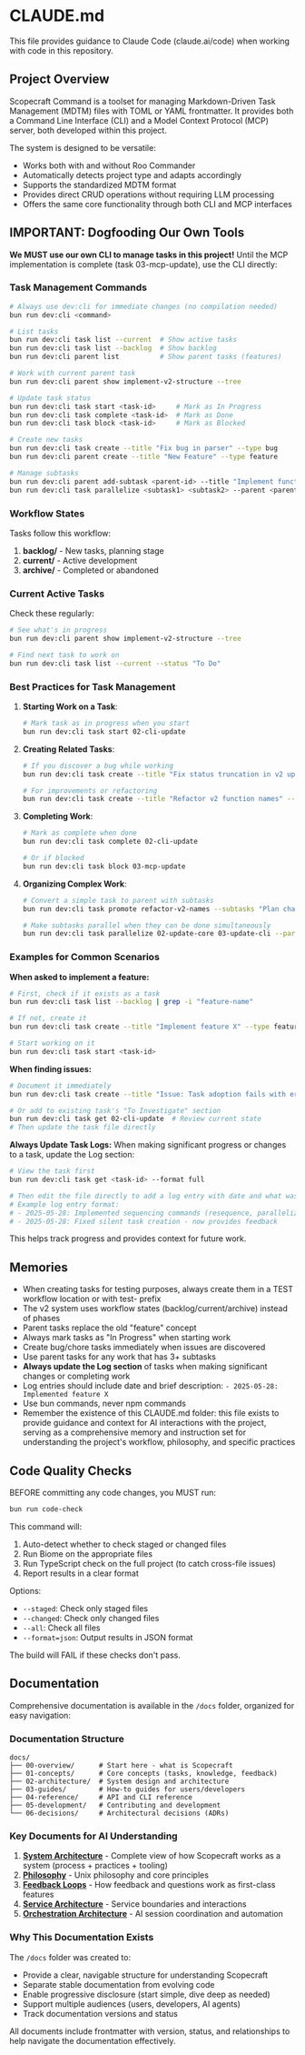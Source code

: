 # CLAUDE.md

This file provides guidance to Claude Code (claude.ai/code) when working with code in this repository.

## Project Overview

Scopecraft Command is a toolset for managing Markdown-Driven Task Management (MDTM) files with TOML or YAML frontmatter. It provides both a Command Line Interface (CLI) and a Model Context Protocol (MCP) server, both developed within this project.

The system is designed to be versatile:
- Works both with and without Roo Commander
- Automatically detects project type and adapts accordingly
- Supports the standardized MDTM format
- Provides direct CRUD operations without requiring LLM processing
- Offers the same core functionality through both CLI and MCP interfaces

## IMPORTANT: Dogfooding Our Own Tools

**We MUST use our own CLI to manage tasks in this project!** Until the MCP implementation is complete (task 03-mcp-update), use the CLI directly:

### Task Management Commands

```bash
# Always use dev:cli for immediate changes (no compilation needed)
bun run dev:cli <command>

# List tasks
bun run dev:cli task list --current  # Show active tasks
bun run dev:cli task list --backlog  # Show backlog
bun run dev:cli parent list          # Show parent tasks (features)

# Work with current parent task
bun run dev:cli parent show implement-v2-structure --tree

# Update task status
bun run dev:cli task start <task-id>     # Mark as In Progress
bun run dev:cli task complete <task-id>  # Mark as Done
bun run dev:cli task block <task-id>     # Mark as Blocked

# Create new tasks
bun run dev:cli task create --title "Fix bug in parser" --type bug
bun run dev:cli parent create --title "New Feature" --type feature

# Manage subtasks
bun run dev:cli parent add-subtask <parent-id> --title "Implement function"
bun run dev:cli task parallelize <subtask1> <subtask2> --parent <parent-id>
```

### Workflow States

Tasks follow this workflow:
1. **backlog/** - New tasks, planning stage
2. **current/** - Active development
3. **archive/** - Completed or abandoned

### Current Active Tasks

Check these regularly:
```bash
# See what's in progress
bun run dev:cli parent show implement-v2-structure --tree

# Find next task to work on
bun run dev:cli task list --current --status "To Do"
```

### Best Practices for Task Management

1. **Starting Work on a Task**:
   ```bash
   # Mark task as in progress when you start
   bun run dev:cli task start 02-cli-update
   ```

2. **Creating Related Tasks**:
   ```bash
   # If you discover a bug while working
   bun run dev:cli task create --title "Fix status truncation in v2 update" --type bug
   
   # For improvements or refactoring
   bun run dev:cli task create --title "Refactor v2 function names" --type chore
   ```

3. **Completing Work**:
   ```bash
   # Mark as complete when done
   bun run dev:cli task complete 02-cli-update
   
   # Or if blocked
   bun run dev:cli task block 03-mcp-update
   ```

4. **Organizing Complex Work**:
   ```bash
   # Convert a simple task to parent with subtasks
   bun run dev:cli task promote refactor-v2-names --subtasks "Plan changes,Update core,Update CLI,Test"
   
   # Make subtasks parallel when they can be done simultaneously
   bun run dev:cli task parallelize 02-update-core 03-update-cli --parent refactor-v2-names
   ```

### Examples for Common Scenarios

**When asked to implement a feature:**
```bash
# First, check if it exists as a task
bun run dev:cli task list --backlog | grep -i "feature-name"

# If not, create it
bun run dev:cli task create --title "Implement feature X" --type feature

# Start working on it
bun run dev:cli task start <task-id>
```

**When finding issues:**
```bash
# Document it immediately
bun run dev:cli task create --title "Issue: Task adoption fails with error" --type bug

# Or add to existing task's "To Investigate" section
bun run dev:cli task get 02-cli-update  # Review current state
# Then update the task file directly
```

**Always Update Task Logs:**
When making significant progress or changes to a task, update the Log section:
```bash
# View the task first
bun run dev:cli task get <task-id> --format full

# Then edit the file directly to add a log entry with date and what was done
# Example log entry format:
# - 2025-05-28: Implemented sequencing commands (resequence, parallelize)
# - 2025-05-28: Fixed silent task creation - now provides feedback
```

This helps track progress and provides context for future work.

## Memories

- When creating tasks for testing purposes, always create them in a TEST workflow location or with test- prefix
- The v2 system uses workflow states (backlog/current/archive) instead of phases
- Parent tasks replace the old "feature" concept
- Always mark tasks as "In Progress" when starting work
- Create bug/chore tasks immediately when issues are discovered
- Use parent tasks for any work that has 3+ subtasks
- **Always update the Log section** of tasks when making significant changes or completing work
- Log entries should include date and brief description: `- 2025-05-28: Implemented feature X`
- Use bun commands, never npm commands
- Remember the existence of this CLAUDE.md folder: this file exists to provide guidance and context for AI interactions with the project, serving as a comprehensive memory and instruction set for understanding the project's workflow, philosophy, and specific practices

## Code Quality Checks

BEFORE committing any code changes, you MUST run:

```bash
bun run code-check
```

This command will:
1. Auto-detect whether to check staged or changed files
2. Run Biome on the appropriate files
3. Run TypeScript check on the full project (to catch cross-file issues)
4. Report results in a clear format

Options:
- `--staged`: Check only staged files
- `--changed`: Check only changed files 
- `--all`: Check all files
- `--format=json`: Output results in JSON format

The build will FAIL if these checks don't pass.

## Documentation

Comprehensive documentation is available in the `/docs` folder, organized for easy navigation:

### Documentation Structure

```
docs/
├── 00-overview/      # Start here - what is Scopecraft
├── 01-concepts/      # Core concepts (tasks, knowledge, feedback)
├── 02-architecture/  # System design and architecture
├── 03-guides/        # How-to guides for users/developers
├── 04-reference/     # API and CLI reference
├── 05-development/   # Contributing and development
└── 06-decisions/     # Architectural decisions (ADRs)
```

### Key Documents for AI Understanding

1. **[System Architecture](docs/02-architecture/system-architecture.md)** - Complete view of how Scopecraft works as a system (process + practices + tooling)
2. **[Philosophy](docs/01-concepts/philosophy.md)** - Unix philosophy and core principles
3. **[Feedback Loops](docs/01-concepts/feedback-loops.md)** - How feedback and questions work as first-class features
4. **[Service Architecture](docs/02-architecture/service-architecture.md)** - Service boundaries and interactions
5. **[Orchestration Architecture](docs/02-architecture/orchestration-architecture.md)** - AI session coordination and automation

### Why This Documentation Exists

The `/docs` folder was created to:
- Provide a clear, navigable structure for understanding Scopecraft
- Separate stable documentation from evolving code
- Enable progressive disclosure (start simple, dive deep as needed)
- Support multiple audiences (users, developers, AI agents)
- Track documentation versions and status

All documents include frontmatter with version, status, and relationships to help navigate the documentation effectively.